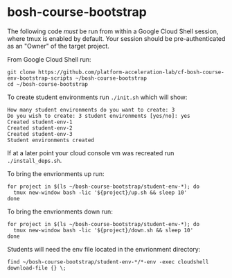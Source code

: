 # bosh-course-bootstrap

The following code _must_ be run from within a Google Cloud Shell session, where tmux is enabled by default.
Your session should be pre-authenticated as an "Owner" of the target project.

From Google Cloud Shell run:
```
git clone https://github.com/platform-acceleration-lab/cf-bosh-course-env-bootstrap-scripts ~/bosh-course-bootstrap
cd ~/bosh-course-bootstrap
```

To create student environments run `./init.sh` which will show:
```
How many student environments do you want to create: 3
Do you wish to create: 3 student environments [yes/no]: yes
Created student-env-1
Created student-env-2
Created student-env-3
Student environments created         
```

If at a later point your cloud console vm was recreated run `./install_deps.sh`.

To bring the envrionments up run:
```
for project in $(ls ~/bosh-course-bootstrap/student-env-*); do
  tmux new-window bash -lic '${project}/up.sh && sleep 10'
done
```

To bring the envrionments down run:
```
for project in $(ls ~/bosh-course-bootstrap/student-env-*); do
  tmux new-window bash -lic '${project}/down.sh && sleep 10'
done
```

Students will need the env file located in the envrionment directory:
```
find ~/bosh-course-bootstrap/student-env-*/*-env -exec cloudshell download-file {} \;
```
